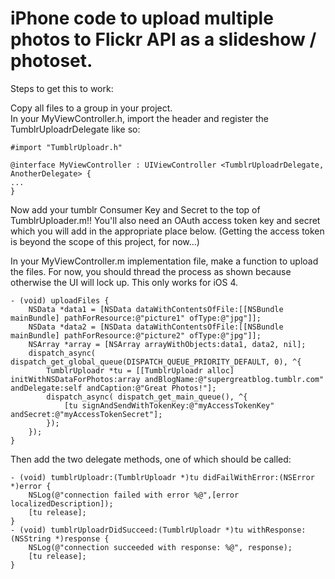 # iPhone code to upload multiple photos to Flickr API as a slideshow / photoset.

Steps to get this to work:

Copy all files to a group in your project.  
In your MyViewController.h, import the header and register the TumblrUploadrDelegate like so:

    #import "TumblrUploadr.h"
    
    @interface MyViewController : UIViewController <TumblrUploadrDelegate, AnotherDelegate> {
    ...
    }

Now add your tumblr Consumer Key and Secret to the top of TumblrUploader.m!!  You'll also need an OAuth access token key and secret which you will add in the appropriate place below. (Getting the access token is beyond the scope of this project, for now...)

In your MyViewController.m implementation file, make a function to upload the files.  For now, you should thread the process as shown because otherwise the UI will lock up. This only works for iOS 4.

    - (void) uploadFiles {
        NSData *data1 = [NSData dataWithContentsOfFile:[[NSBundle mainBundle] pathForResource:@"picture1" ofType:@"jpg"]];
        NSData *data2 = [NSData dataWithContentsOfFile:[[NSBundle mainBundle] pathForResource:@"picture2" ofType:@"jpg"]];
        NSArray *array = [NSArray arrayWithObjects:data1, data2, nil];
        dispatch_async( dispatch_get_global_queue(DISPATCH_QUEUE_PRIORITY_DEFAULT, 0), ^{
            TumblrUploadr *tu = [[TumblrUploadr alloc] initWithNSDataForPhotos:array andBlogName:@"supergreatblog.tumblr.com" andDelegate:self andCaption:@"Great Photos!"];
            dispatch_async( dispatch_get_main_queue(), ^{
                [tu signAndSendWithTokenKey:@"myAccessTokenKey" andSecret:@"myAccessTokenSecret"];
            });
        });
    }

Then add the two delegate methods, one of which should be called:

    - (void) tumblrUploadr:(TumblrUploadr *)tu didFailWithError:(NSError *)error {
        NSLog(@"connection failed with error %@",[error localizedDescription]);
        [tu release];
    }
    - (void) tumblrUploadrDidSucceed:(TumblrUploadr *)tu withResponse:(NSString *)response {
        NSLog(@"connection succeeded with response: %@", response);
        [tu release];
    }
